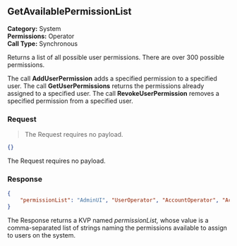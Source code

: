 ## GetAvailablePermissionList

**Category:** System<br />**Permissions:** Operator<br />**Call Type:** Synchronous

Returns a list of all possible user permissions. There are over 300 possible permissions.

The call **AddUserPermission** adds a specified permission to a specified user. The call **GetUserPermissions** returns the permissions already assigned to a specified user. The call **RevokeUserPermission** removes a specified permission from a specified user.

### Request
>The Request requires no payload.

```json
{}
```

The Request requires no payload.

### Response

```json
{
    "permissionList": "AdminUI", "UserOperator", "AccountOperator", "AccountReadOnly", "GetAvailablePermissionList", ...
}
```

The Response returns a KVP named *permissionList,* whose value is a comma-separated list of strings naming the permissions available to assign to users on the system.


